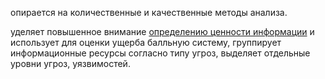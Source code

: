 опирается на количественные и качественные методы анализа.

уделяет повышенное внимание <ins>определению ценности информации</ins> и использует для оценки ущерба балльную систему, группирует информационные ресурсы согласно типу угроз, выделяет отдельные уровни угроз, уязвимостей.
